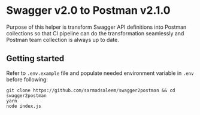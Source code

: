 # Swagger v2.0 to Postman v2.1.0

Purpose of this helper is transform Swagger API definitions into Postman collections so that CI pipeline can do the transformation seamlessly and Postman team collection is always up to date.


## Getting started

Refer to `.env.example` file and populate needed environment variable in `.env` before following:
```
git clone https://github.com/sarmadsaleem/swagger2postman && cd swagger2postman
yarn
node index.js
```